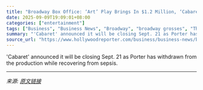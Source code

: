 ```yaml
---
title: "Broadway Box Office: ‘Art’ Play Brings In $1.2 Million, ‘Cabaret’ Hits Lowest Gross So Far"
date: 2025-09-09T19:09:01+08:00
categories: ["entertainment"]
tags: ["Business", "Business News", "Broadway", "broadway grosses", "Theater"]
summary: "'Cabaret' announced it will be closing Sept. 21 as Porter has withdrawn from the production while recovering from sepsis."
source_url: "https://www.hollywoodreporter.com/business/business-news/broadway-box-office-art-play-cabaret-hits-lowest-gross-1236366326/"
---
```


'Cabaret' announced it will be closing Sept. 21 as Porter has withdrawn from the production while recovering from sepsis.

---

*来源: [原文链接](https://www.hollywoodreporter.com/business/business-news/broadway-box-office-art-play-cabaret-hits-lowest-gross-1236366326/)*

